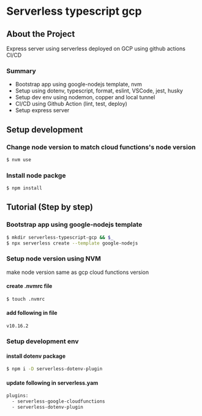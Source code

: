# Serverless typescript gcp
## About the Project
Express server using serverless deployed on GCP using github actions CI/CD 

### Summary
* Bootstrap app using google-nodejs template, nvm
* Setup using dotenv, typescript, format, eslint, VSCode, jest, husky
* Setup dev env using nodemon, copper and local tunnel
* CI/CD using Github Action (lint, test, deploy)
* Setup express server

## Setup development
### Change node version to match cloud functions's node version 
```bash
$ nvm use
```
### Install node packge 
```bash
$ npm install
```


## Tutorial (Step by step)

### Bootstrap app using google-nodejs template
```bash
$ mkdir serverless-typescript-gcp && $_
$ npx serverless create --template google-nodejs
``` 

### Setup node version using NVM
make node version same as gcp cloud functions version

#### create .nvmrc file
```bash
$ touch .nvmrc 
```
#### add following in file
```
v10.16.2
```

### Setup development env

#### install dotenv package
```bash 
$ npm i -D serverless-dotenv-plugin
```

#### update following in serverless.yam

```bash
plugins:
  - serverless-google-cloudfunctions
  - serverless-dotenv-plugin
```
